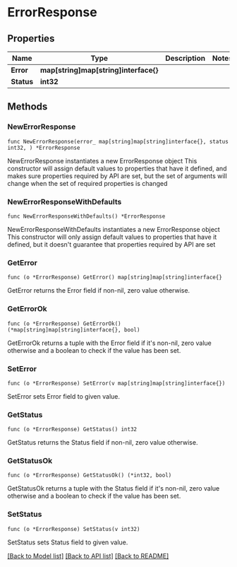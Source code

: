# ErrorResponse

## Properties

Name | Type | Description | Notes
------------ | ------------- | ------------- | -------------
**Error** | **map[string]map[string]interface{}** |  | 
**Status** | **int32** |  | 

## Methods

### NewErrorResponse

`func NewErrorResponse(error_ map[string]map[string]interface{}, status int32, ) *ErrorResponse`

NewErrorResponse instantiates a new ErrorResponse object
This constructor will assign default values to properties that have it defined,
and makes sure properties required by API are set, but the set of arguments
will change when the set of required properties is changed

### NewErrorResponseWithDefaults

`func NewErrorResponseWithDefaults() *ErrorResponse`

NewErrorResponseWithDefaults instantiates a new ErrorResponse object
This constructor will only assign default values to properties that have it defined,
but it doesn't guarantee that properties required by API are set

### GetError

`func (o *ErrorResponse) GetError() map[string]map[string]interface{}`

GetError returns the Error field if non-nil, zero value otherwise.

### GetErrorOk

`func (o *ErrorResponse) GetErrorOk() (*map[string]map[string]interface{}, bool)`

GetErrorOk returns a tuple with the Error field if it's non-nil, zero value otherwise
and a boolean to check if the value has been set.

### SetError

`func (o *ErrorResponse) SetError(v map[string]map[string]interface{})`

SetError sets Error field to given value.


### GetStatus

`func (o *ErrorResponse) GetStatus() int32`

GetStatus returns the Status field if non-nil, zero value otherwise.

### GetStatusOk

`func (o *ErrorResponse) GetStatusOk() (*int32, bool)`

GetStatusOk returns a tuple with the Status field if it's non-nil, zero value otherwise
and a boolean to check if the value has been set.

### SetStatus

`func (o *ErrorResponse) SetStatus(v int32)`

SetStatus sets Status field to given value.



[[Back to Model list]](../README.md#documentation-for-models) [[Back to API list]](../README.md#documentation-for-api-endpoints) [[Back to README]](../README.md)


